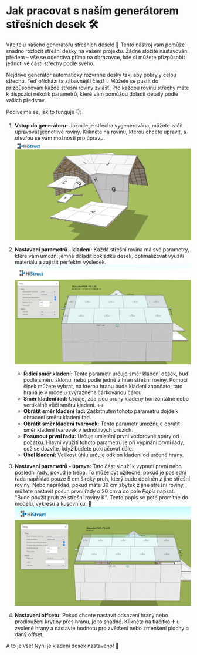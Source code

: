 # Jak pracovat s naším generátorem střešních desek 🛠️

Vítejte u našeho generátoru střešních desek! 🎉 Tento nástroj vám pomůže snadno rozložit střešní desky na vašem projektu. Žádné složité nastavování předem – vše se odehrává přímo na obrazovce, kde si můžete přizpůsobit jednotlivé části střechy podle svého.

Nejdříve generátor automaticky rozvrhne desky tak, aby pokryly celou střechu. Teď přichází ta zábavnější část! 💡 Můžete se pustit do přizpůsobování každé střešní roviny zvlášť. Pro každou rovinu střechy máte k dispozici několik parametrů, které vám pomůžou doladit detaily podle vašich představ.

Podívejme se, jak to funguje 👇:

1. **Vstup do generátoru:** Jakmile je střecha vygenerována, můžete začít upravovat jednotlivé roviny. Klikněte na rovinu, kterou chcete upravit, a otevřou se vám možnosti pro úpravu.
   ![Roof areas](img/stripGeneratorRoof.png)

2. **Nastavení parametrů - kladení:** Každá střešní rovina má své parametry, které vám umožní jemně doladit pokládku desek, optimalizovat využití materiálu a zajistit perfektní výsledek.
   ![Roof areas tiling](img/stripGeneratorTiling.png)

    - **Řídící směr kladení:** Tento parametr určuje směr kladení desek, buď podle směru sklonu, nebo podle jedné z hran střešní roviny. Pomocí šipek můžete vybrat, na kterou hranu bude kladení započato; tato hrana je v modelu zvýrazněna čárkovanou čárou.
    - **Směr kladení řad:** Určuje, zda jsou pruhy kladeny horizontálně nebo vertikálně vůči směru kladení. ↔️
    - **Obrátit směr kladení řad:** Zaškrtnutím tohoto parametru dojde k obrácení směru kladení řad.
    - **Obrátit směr kladení tvarovek:** Tento parametr umožňuje obrátit směr kladení tvarovek v jednotlivých pruzích. 
    - **Posunout první řadu:** Určuje umístění první vodorovné spáry od počátku. Hlavní využití tohoto parametru je při vypínání první řady, což se dozvíte, když budete pokračovat dále. 
    - **Úhel kladení:** Velikost úhlu určuje odklon kladení od určené hrany.

3. **Nastavení parametrů - úprava:** Tato část slouží k vypnutí první nebo poslední řady, pokud je třeba. To může být užitečné, pokud je poslední řada například pouze 5 cm široký pruh, který bude doplněn z jiné střešní roviny. Nebo například, pokud máte 30 cm zbytek z jiné střešní roviny, můžete nastavit posun první řady o 30 cm a do pole *Popis* napsat: "Bude použit pruh ze střešní roviny K". Tento popis se poté promítne do modelu, výkresu a kusovníku. 📝  
   ![Roof areas tiling](img/stripGeneratorAdjust.png)

4. **Nastavení offsetu:** Pokud chcete nastavit odsazení hrany nebo prodloužení krytiny přes hranu, je to snadné. Klikněte na tlačítko ➕ u zvolené hrany a nastavte hodnotu pro zvětšení nebo zmenšení plochy o daný offset.

A to je vše! Nyní je kladení desek nastaveno! 🎉
